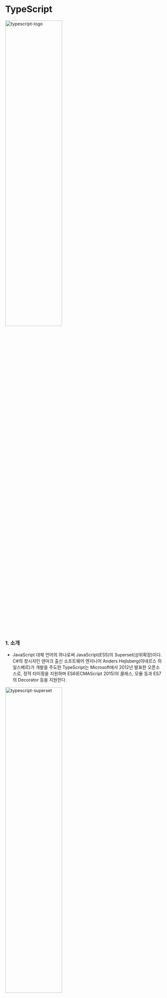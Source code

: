 # TypeScript

<img src="https://poiemaweb.com/img/typescript-logo.png" width="60%" height="50%" alt="typescript-logo"></img>

### 1. 소개

- JavaScript 대체 언어의 하나로써 JavaScript(ES5)의 Superset(상위확장)이다. C#의 창시자인 덴마크 출신 소프트웨어 엔지니어 Anders Hejlsberg(아네르스 하일스베르)가 개발을 주도한 TypeScript는 Microsoft에서 2012년 발표한 오픈소스로, 정적 타이핑을 지원하며 ES6(ECMAScript 2015)의 클래스, 모듈 등과 ES7의 Decorator 등을 지원한다.

<img src="https://poiemaweb.com/img/typescript-superset.png" width="60%" height="50%" alt="typescript-superset"></img>

- TypeScript는 ES5의 Superset이므로 기존의 JavaScript(ES5) 문법을 그대로 사용할 수 있다. 또한, ES6의 새로운 기능들을 사용하기 위해 Babel과 같은 별도 트랜스파일러(Transpiler)를 사용하지 않아도 ES6의 새로운 기능을 기존의 JavaScript 엔진(현재의 브라우저 또는 Node.js)에서 실행할 수 있다.

- 이후 ECMAScript의 업그레이드에 따른 새로운 기능을 지속적으로 추가할 예정이여서 매년 업그레이드될 ECMAScript의 표준을 따라갈 수 있는 좋은 수단이 될 것이다.

### 2. 장점

- 정적 타입

```ts
// error : TSError: ⨯ Unable to compile TypeScript:
const sum = (a, b) => {
	return a + b;
};

// 정확한 parameter의 타입을 명시하여 개발자의 의도에 따라 기능이 수행되도록 돕는다.
const sum = (a: number, b: number) => {
	return a + b;
};

console.log(sum(1, 2));
```

- 강력한 객체지향 프로그래밍 지원
  - 인터페이스, 제네릭 등과 같은 강력한 객체지향 프로그래밍 지원은 크고 복잡한 프로젝트의 코드 기반을 쉽게 구성할 수 있도록 도우며, Java, C# 등의 클래스 기반 객체지향 언어에 익숙한 개발자가 자바스크립트 프로젝트를 수행하는 데 진입 장벽을 낮추는 효과도 있다.

### 개발환경 구축

- [Node.js](https://nodejs.org/ko/)

- TypeScript 컴파일러 설치

```sh
// 설치
> npm install -g typescript

// 확인
> tsc -v
```

### 사용 방법 및 tsc 옵션 설정

- TypeScript 컴파일러(tsc)는 TypeScript파일(.ts)을 JavaScript 파일로 Transpiling을 한다.

```ts
// person.ts 생성
export class Person {
	protected name: string;

	constructor(name: string) {
		this.name = name;
	}
	sayHello() {
		return 'Hello, ' + this.name;
	}
}
```

```sh
// person을 Transpiling
> tsc person
```

- person.js 자동생성 된다 이때 버젼은 ES3이다 _기본버젼이 ES3이기때문_

```sh
// es6 버젼으로 Transpiling
> tsc person -t es6
```

```ts
// student.ts
import { Person } from './person';

class Student extends Person {
	study(): string {
		return `${this.name} is studying.`;
	}
}

const student = new Student('Lee');

console.log(student.sayHello());

console.log(student.study());
```

```sh
// person.ts , student.ts 2개 동시에 Transpiling
> tsc person student


// watch -w 옵션으로 변경되었을때 자동으로 Transpiling
> tsc student --watch
```

- tsc 옵션 설정 파일을 생성해서 매번 옵션을 지정하는 것은 대신한다

```sh
// tsconfig.json 생성
> tsc --init

// tsconfig.json을 무시
> tsc person

// tsconfig.json을 적용
> tsc
```

### typescript 연습을 위한 개발환경 구축

```sh
// init
> yarn init

// devDependencies
> yarn add -D typescript nodemon ts-node @types/node

// tsc 설정
> tsc --init
```

```ts
// package.json
{
  ...
  "scripts": {
		"dev": "nodemon --config nodemon.json index.ts",
		"dev:debug": "nodemon --config nodemon.json --inspect-brk index.ts"
  },
  ...
}

// nodemon.json
{
	"restartable": "rs",
	"ignore": [".git", "node_modules/", "dist/", "coverage/"],
	"watch": ["./"],
	"execMap": {
		"ts": "node -r ts-node/register"
	},
	"env": {
		"NODE_ENV": "development"
	},
	"ext": "js,json,ts"
}

```

### 외부 라이브러리 사용

- TypeScript를 사용하는 이유는 여러가지 있지만 가장 큰 장점은 다양한 도구의 지원을 받을 수 있다는 것이다. TypeScript는 정적 타입을 지원하므로 높은 수준의 IntelliSense나 리팩토링 등을 지원하며 이러란 도구의 지원은 대규모 프로젝트를 위한 필수적 요소이기도 하다.

- 프로젝트 내에는 필수적으로 다양한 라이브러리가 포함되는데 이 라이브러리들은 JavaScript로 작성되어있다. TypeScript는 ES5의 Superset(상위확장)이므로 JavaScript를 그대로 사용할 수 있다. 하지만 정적 타입이 없는 JavaScript를 그대로 사용하면 VSCode에서 제공하는 IntelliSense와 같은 다양한 도구의 지원을 받을 수 없다.

- 따라서 외부 JavaScript 라이브러리에 대해서도 타입체크를 수행하려면 해당 라이브러리의 타입이 정의되어 있는 정의 파일(Definition file)을 제공해야 한다.

```sh
> yarn add lodash

> yarn add -D @types/lodash
```

```ts
// index.ts
import * as _ from 'lodash';

class Startup {
	public static main(): number {
		const group = _.groupBy(['one', 'two', 'three'], 'length');
		console.log(group); // => { '3': ['one', 'two'], '5': ['three'] }
		return 0;
	}
}

Startup.main(); // { '3': [ 'one', 'two' ], '5': [ 'three' ] }
```

### Reference

- [poiemaweb.com](https://poiemaweb.com/)
- [TypeScript & Nodemon — The Ultimate Setup!](https://levelup.gitconnected.com/typescript-nodemon-the-ultimate-setup-7200aa60cc8b)
